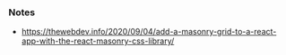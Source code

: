 ### Notes

- https://thewebdev.info/2020/09/04/add-a-masonry-grid-to-a-react-app-with-the-react-masonry-css-library/